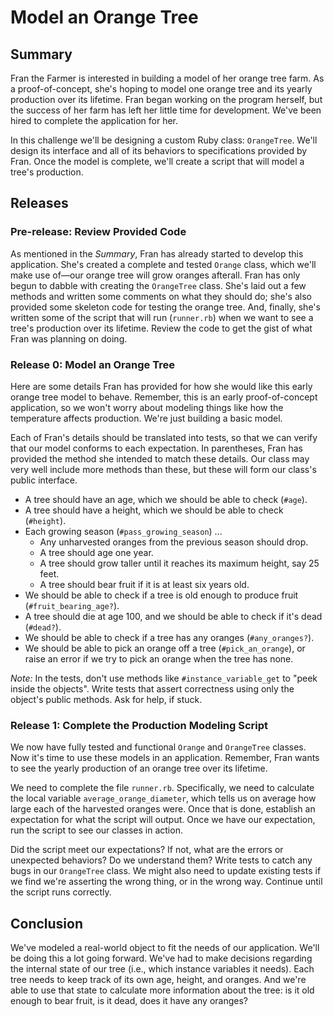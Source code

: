 # Model an Orange Tree

## Summary
Fran the Farmer is interested in building a model of her orange tree farm.  As a proof-of-concept, she's hoping to model one orange tree and its yearly production over its lifetime.  Fran began working on the program herself, but the success of her farm has left her little time for development.  We've been hired to complete the application for her.

In this challenge we'll be designing a custom Ruby class:  `OrangeTree`.  We'll design its interface and all of its behaviors to specifications provided by Fran.  Once the model is complete, we'll create a script that will model a tree's production.


## Releases
### Pre-release:  Review Provided Code
As mentioned in the *Summary*, Fran has already started to develop this application.  She's created a complete and tested `Orange` class, which we'll make use of—our orange tree will grow oranges afterall.  Fran has only begun to dabble with creating the `OrangeTree` class.  She's laid out a few methods and written some comments on what they should do; she's also provided some skeleton code for testing the orange tree.  And, finally, she's written some of the script that will run (`runner.rb`) when we want to see a tree's production over its lifetime.  Review the code to get the gist of what Fran was planning on doing.


### Release 0: Model an Orange Tree
Here are some details Fran has provided for how she would like this early orange tree model to behave.  Remember, this is an early proof-of-concept application, so we won't worry about modeling things like how the temperature affects production.  We're just building a basic model.

Each of Fran's details should be translated into tests, so that we can verify that our model conforms to each expectation.  In parentheses, Fran has provided the method she intended to match these details.  Our class may very well include more methods than these, but these will form our class's public interface.

- A tree should have an age, which we should be able to check (`#age`).
- A tree should have a height, which we should be able to check (`#height`).
- Each growing season (`#pass_growing_season`) ...
  - Any unharvested oranges from the previous season should drop.
  - A tree should age one year.
  - A tree should grow taller until it reaches its maximum height, say 25 feet.
  - A tree should bear fruit if it is at least six years old.
- We should be able to check if a tree is old enough to produce fruit (`#fruit_bearing_age?`).
- A tree should die at age 100, and we should be able to check if it's dead (`#dead?`).
- We should be able to check if a tree has any oranges (`#any_oranges?`).
- We should be able to pick an orange off a tree (`#pick_an_orange`), or raise an error if we try to pick an orange when the tree has none.


*Note:*  In the tests, don't use methods like `#instance_variable_get` to "peek inside the objects".  Write tests that assert correctness using only the object's public methods.  Ask for help, if stuck.


### Release 1: Complete the Production Modeling Script
We now have fully tested and functional `Orange` and `OrangeTree` classes.  Now it's time to use these models in an application.  Remember, Fran wants to see the yearly production of an orange tree over its lifetime.

We need to complete the file `runner.rb`.  Specifically, we need to calculate the local variable `average_orange_diameter`, which tells us on average how large each of the harvested oranges were.  Once that is done, establish an expectation for what the script will output.  Once we have our expectation, run the script to see our classes in action.

Did the script meet our expectations?  If not, what are the errors or unexpected behaviors?  Do we understand them?  Write tests to catch any bugs in our `OrangeTree` class.  We might also need to update existing tests if we find we're asserting the wrong thing, or in the wrong way.  Continue until the script runs correctly.


## Conclusion
We've modeled a real-world object to fit the needs of our application.  We'll be doing this a lot going forward.  We've had to make decisions regarding the internal state of our tree (i.e., which instance variables it needs).  Each tree needs to keep track of its own age, height, and oranges.  And we're able to use that state to calculate more information about the tree:  is it old enough to bear fruit, is it dead, does it have any oranges?


